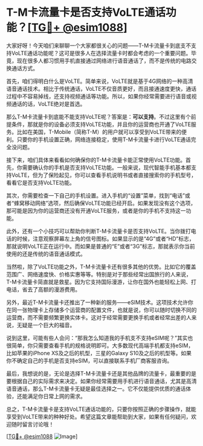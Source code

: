# T-M卡流量卡是否支持VoLTE通话功能？[[TG💪+ @esim1088](https://t.me/s/esim1088)]

大家好呀！今天咱们来聊聊一个大家都很关心的问题——T-M卡流量卡到底支不支持VoLTE通话功能呢？这可是很多人在选择流量卡时都会考虑的一个重要问题。毕竟，现在很多人都习惯用手机直接通过网络进行语音通话了，而不是传统的电路交换通话方式。

首先，咱们得明白什么是VoLTE。简单来说，VoLTE就是基于4G网络的一种高清语音通话技术。相比于传统通话，VoLTE不仅音质更好，而且接通速度更快，通话过程中不容易掉线，还支持视频通话等功能。所以，如果你经常需要进行语音或视频通话的话，VoLTE绝对是首选。

那么T-M卡流量卡到底能不能支持VoLTE呢？答案是：**可以支持**。不过这里有个前提条件，那就是你的设备必须支持VoLTE功能，并且你的运营商也开通了VoLTE服务。比如在美国，T-Mobile（简称T-M）的用户就可以享受到VoLTE带来的便利。只要你的手机设置正确，网络连接稳定，使用T-M卡流量卡进行VoLTE通话完全没问题。

接下来，咱们具体来看看如何确保你的T-M卡流量卡能正常使用VoLTE功能。首先，你需要确认你的手机是否支持VoLTE功能。一般来说，现代智能手机基本都支持VoLTE，但为了保险起见，你可以查看手机说明书或者直接搜索你的手机型号，看看它是否支持VoLTE功能。

其次，你需要检查一下自己的手机设置。进入手机的“设置”菜单，找到“电话”或者“蜂窝移动网络”选项，然后确保VoLTE功能已经开启。如果发现没有这个选项，那可能是因为你的运营商还没有开通VoLTE服务，或者是你的手机不支持这一功能。

此外，还有一个小技巧可以帮助你判断T-M卡流量卡是否支持VoLTE。当你拨打电话的时候，注意观察屏幕左上角的信号图标。如果显示的是“4G”或者“HD”标志，那就说明VoLTE正在运行中。而如果是普通的“E”或者“3G”标志，那就表示你当前使用的还是传统的语音通话模式。

当然啦，除了VoLTE功能之外，T-M卡流量卡还有很多其他的优势。比如它的覆盖范围广、网络速度快、价格实惠等等。特别是对于那些经常出国旅行的人来说，T-M卡流量卡简直就是救星。因为它支持国际漫游，让你在国外也能轻松上网、打电话，省去了高额的漫游费用。

另外，最近T-M卡流量卡还推出了一种新的服务——eSIM技术。这项技术允许你在同一张物理卡上存储多个运营商的配置文件，也就是说，你可以随时切换不同的运营商，而不需要频繁更换实体卡。这对于经常需要更换手机或者经常出差的人来说，无疑是一个巨大的福音。

说到这里，可能有些人会问：“那我怎么知道我的手机支不支持eSIM呢？”其实也很简单，你只需要查看手机的规格说明即可。大多数现代高端手机都支持eSIM，比如苹果的iPhone XS及之后的机型，三星的Galaxy S10及之后的机型等。如果你不确定自己的手机是否支持eSIM，可以直接联系手机厂商客服咨询。

最后，我想说的是，无论是选择T-M卡流量卡还是其他品牌的流量卡，最重要的是要根据自己的实际需求来决定。如果你经常需要用手机进行语音通话，尤其是高清语音通话，那么T-M卡流量卡无疑是最佳选择之一。它不仅能提供优质的通话体验，还能满足你日常上网的需求。

总之，T-M卡流量卡是支持VoLTE通话功能的，只要你按照正确的步骤操作，就能享受到VoLTE带来的种种好处。希望这篇文章能帮助到大家，如果有任何疑问，欢迎随时留言讨论哦！

[[TG💪+ @esim1088](https://t.me/s/esim1088) ![Image](https://i.postimg.cc/4NQfJmqS/Snipaste-2025-05-13-00-14-12.png)]